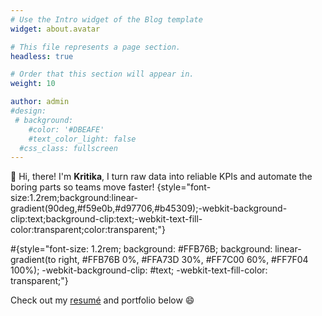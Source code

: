 ```yaml
---
# Use the Intro widget of the Blog template
widget: about.avatar

# This file represents a page section.
headless: true

# Order that this section will appear in.
weight: 10

author: admin
#design:
 # background:
    #color: '#DBEAFE'
    #text_color_light: false
  #css_class: fullscreen
---
```


👋 Hi, there! I'm **Kritika**, I turn raw data into reliable KPIs and automate the boring parts so teams move faster!
{style="font-size:1.2rem;background:linear-gradient(90deg,#f59e0b,#d97706,#b45309);-webkit-background-clip:text;background-clip:text;-webkit-text-fill-color:transparent;color:transparent;"}

#{style="font-size: 1.2rem; background: #FFB76B; background: linear-gradient(to right, #FFB76B 0%, #FFA73D 30%, #FF7C00 60%, #FF7F04 100%); -webkit-background-clip: #text; -webkit-text-fill-color: transparent;"}

Check out my [resumé](/about/) and portfolio below 😄
